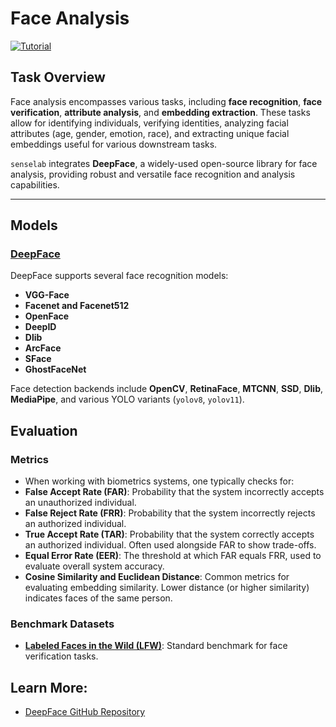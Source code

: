 # Face Analysis

[![Tutorial](https://img.shields.io/badge/Tutorial-Click%20Here-blue?style=for-the-badge)](https://github.com/sensein/senselab/blob/main/tutorials/video/face_analysis.ipynb)

## Task Overview
Face analysis encompasses various tasks, including **face recognition**, **face verification**, **attribute analysis**, and **embedding extraction**. These tasks allow for identifying individuals, verifying identities, analyzing facial attributes (age, gender, emotion, race), and extracting unique facial embeddings useful for various downstream tasks.

`senselab` integrates **DeepFace**, a widely-used open-source library for face analysis, providing robust and versatile face recognition and analysis capabilities.

---

## Models

### [DeepFace](https://github.com/serengil/deepface)
DeepFace supports several face recognition models:
- **VGG-Face**
- **Facenet and Facenet512**
- **OpenFace**
- **DeepID**
- **Dlib**
- **ArcFace**
- **SFace**
- **GhostFaceNet**

Face detection backends include **OpenCV**, **RetinaFace**, **MTCNN**, **SSD**, **Dlib**, **MediaPipe**, and various YOLO variants (`yolov8`, `yolov11`).

## Evaluation

### Metrics
- When working with biometrics systems, one typically checks for:
-   **False Accept Rate (FAR)**: Probability that the system incorrectly accepts an unauthorized individual.
-   **False Reject Rate (FRR)**: Probability that the system incorrectly rejects an authorized individual.
-   **True Accept Rate (TAR)**: Probability that the system correctly accepts an authorized individual. Often used alongside FAR to show trade-offs.
-   **Equal Error Rate (EER)**: The threshold at which FAR equals FRR, used to evaluate overall system accuracy.
- **Cosine Similarity and Euclidean Distance**: Common metrics for evaluating embedding similarity. Lower distance (or higher similarity) indicates faces of the same person.

### Benchmark Datasets
- **[Labeled Faces in the Wild (LFW)](https://www.kaggle.com/datasets/jessicali9530/lfw-dataset)**: Standard benchmark for face verification tasks.

## Learn More:
- [DeepFace GitHub Repository](https://github.com/serengil/deepface)

